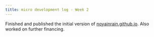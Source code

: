 ```yaml
---
title: micro development log - Week 2
---
```


Finished and published the initial version of [noyainrain.github.io](https://noyainrain.github.io/).
Also worked on further financing.
